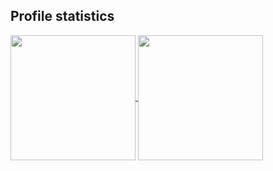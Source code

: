 <h2>Profile statistics</h2>
<a href="https://github-readme-stats.vercel.app/api?username=MickDmnts">
  <img height=200 align="center" src="https://github-readme-stats.vercel.app/api?username=MickDmnts" />
</a>
<a href="https://github-readme-stats.vercel.app/api/top-langs/?username=MickDmnts&layout=donut-vertical">
  <img height=200 align="center" src="https://github-readme-stats.vercel.app/api/top-langs?username=MickDmnts&layout=compact&langs_count=8&card_width=320" />
</a>
